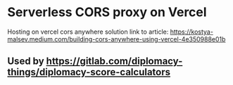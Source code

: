# Serverless CORS proxy on Vercel
Hosting on vercel cors anywhere solution
link to article: https://kostya-malsev.medium.com/building-cors-anywhere-using-vercel-4e350988e01b

## Used by https://gitlab.com/diplomacy-things/diplomacy-score-calculators

